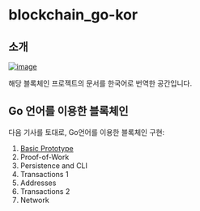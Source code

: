 # blockchain\_go-kor

## 소개

[![image](https://user-images.githubusercontent.com/36066656/47407017-19a25200-d794-11e8-9b9f-11d44269bb23.png)](https://github.com/Jeiwan/blockchain\_go)



해당 블록체인 프로젝트의 문서를 한국어로 번역한 공간입니다.

## Go 언어를 이용한 블록체인

다음 기사를 토대로, Go언어를 이용한 블록체인 구현:

1. [Basic Prototype](https://know-blockchain-from-opensource.gitbook.io/know-blockchain/blockchain_go-kor/basic-prototype)
2. Proof-of-Work
3. Persistence and CLI
4. Transactions 1
5. Addresses
6. Transactions 2
7. Network

